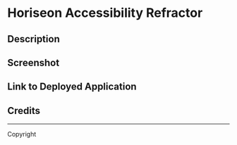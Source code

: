 # Horiseon Accessibility Refractor

## Description

## Screenshot

## Link to Deployed Application

## Credits

---
Copyright